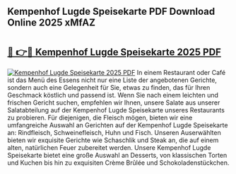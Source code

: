 ## Kempenhof Lugde Speisekarte PDF Download Online 2025 xMfAZ

# <h2><a href="http://gcdtiz.nevu.top/?p=Kempenhof+Lugde+Speisekarte">🔗 👉🔴 Kempenhof Lugde Speisekarte 2025 PDF</a></h2>

[![Kempenhof Lugde Speisekarte 2025 PDF](https://i.imgur.com/dBaPXMq.png)](http://gcdtiz.nevu.top/?p=Kempenhof+Lugde+Speisekarte)
In einem Restaurant oder Café ist das Menü des Essens nicht nur eine Liste der angebotenen Gerichte, sondern auch eine Gelegenheit für Sie, etwas zu finden, das für Ihren Geschmack köstlich und passend ist. Wenn Sie nach einem leichten und frischen Gericht suchen, empfehlen wir Ihnen, unsere Salate aus unserer Salatabteilung auf der Kempenhof Lugde Speisekarte unseres Restaurants zu probieren. Für diejenigen, die Fleisch mögen, bieten wir eine umfangreiche Auswahl an Gerichten auf der Kempenhof Lugde Speisekarte an: Rindfleisch, Schweinefleisch, Huhn und Fisch. Unseren Auserwählten bieten wir exquisite Gerichte wie Schaschlik und Steak an, die auf einem alten, natürlichen Feuer zubereitet werden. Unsere Kempenhof Lugde Speisekarte bietet eine große Auswahl an Desserts, von klassischen Torten und Kuchen bis hin zu exquisiten Crème Brûlée und Schokoladenstückchen.
